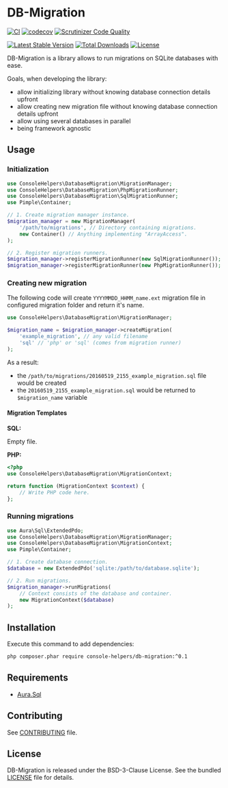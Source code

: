 # DB-Migration

[![CI](https://github.com/console-helpers/db-migration/actions/workflows/tests.yml/badge.svg)](https://github.com/console-helpers/db-migration/actions/workflows/tests.yml)
[![codecov](https://codecov.io/gh/console-helpers/db-migration/branch/master/graph/badge.svg?token=U4gksfjYYj)](https://codecov.io/gh/console-helpers/db-migration)
[![Scrutinizer Code Quality](https://scrutinizer-ci.com/g/console-helpers/db-migration/badges/quality-score.png?b=master)](https://scrutinizer-ci.com/g/console-helpers/db-migration/?branch=master)


[![Latest Stable Version](https://poser.pugx.org/console-helpers/db-migration/v/stable)](https://packagist.org/packages/console-helpers/db-migration)
[![Total Downloads](https://poser.pugx.org/console-helpers/db-migration/downloads)](https://packagist.org/packages/console-helpers/db-migration)
[![License](https://poser.pugx.org/console-helpers/db-migration/license)](https://packagist.org/packages/console-helpers/db-migration)

DB-Migration is a library allows to run migrations on SQLite databases with ease.

Goals, when developing the library:

* allow initializing library without knowing database connection details upfront
* allow creating new migration file without knowing database connection details upfront
* allow using several databases in parallel
* being framework agnostic

## Usage

### Initialization

```php
use ConsoleHelpers\DatabaseMigration\MigrationManager;
use ConsoleHelpers\DatabaseMigration\PhpMigrationRunner;
use ConsoleHelpers\DatabaseMigration\SqlMigrationRunner;
use Pimple\Container;

// 1. Create migration manager instance.
$migration_manager = new MigrationManager(
	'/path/to/migrations', // Directory containing migrations.
	new Container() // Anything implementing "ArrayAccess".
);

// 2. Register migration runners.
$migration_manager->registerMigrationRunner(new SqlMigrationRunner());
$migration_manager->registerMigrationRunner(new PhpMigrationRunner());
```

### Creating new migration

The following code will create `YYYYMMDD_HHMM_name.ext` migration file in configured migration folder and return it's name.

```php
use ConsoleHelpers\DatabaseMigration\MigrationManager;

$migration_name = $migration_manager->createMigration(
	'example_migration', // any valid filename
	'sql' // 'php' or 'sql' (comes from migration runner)
);
```

As a result:

* the `/path/to/migrations/20160519_2155_example_migration.sql` file would be created
* the `20160519_2155_example_migration.sql` would be returned to `$migration_name` variable

#### Migration Templates

__SQL:__

Empty file.

__PHP:__

```php
<?php
use ConsoleHelpers\DatabaseMigration\MigrationContext;

return function (MigrationContext $context) {
	// Write PHP code here.
};
``` 

### Running migrations

```php
use Aura\Sql\ExtendedPdo;
use ConsoleHelpers\DatabaseMigration\MigrationManager;
use ConsoleHelpers\DatabaseMigration\MigrationContext;
use Pimple\Container;

// 1. Create database connection.
$database = new ExtendedPdo('sqlite:/path/to/database.sqlite');

// 2. Run migrations.
$migration_manager->runMigrations(
	// Context consists of the database and container.
	new MigrationContext($database)
);
```

## Installation

Execute this command to add dependencies:

```bash
php composer.phar require console-helpers/db-migration:^0.1
```

## Requirements

* [Aura.Sql](https://github.com/auraphp/Aura.Sql)

## Contributing

See [CONTRIBUTING](CONTRIBUTING.md) file.

## License

DB-Migration is released under the BSD-3-Clause License. See the bundled [LICENSE](LICENSE) file for details.

